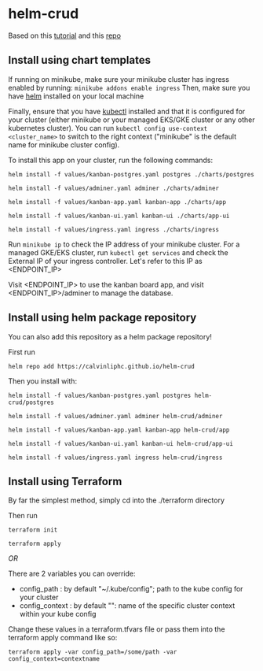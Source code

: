 # helm-crud

Based on this [tutorial](https://wkrzywiec.medium.com/how-to-deploy-application-on-kubernetes-with-helm-39f545ad33b8) and this [repo](https://github.com/wkrzywiec/k8s-helm-helmfile/tree/master/helm)


## Install using chart templates

If running on minikube, make sure your minikube cluster has ingress enabled by running:
`minikube addons enable ingress` Then, make sure you have [helm](https://helm.sh/docs/intro/install/) installed on your local machine 

Finally, ensure that you have [kubectl](https://kubernetes.io/docs/tasks/tools/) installed and that it is configured for your cluster (either minikube or your managed EKS/GKE cluster or any other kubernetes cluster). You can run `kubectl config use-context <cluster_name>` to switch to the right context ("minikube" is the default name for minikube cluster config).

To install this app on your cluster, run the following commands:

`helm install -f values/kanban-postgres.yaml postgres ./charts/postgres`

`helm install -f values/adminer.yaml adminer ./charts/adminer`

`helm install -f values/kanban-app.yaml kanban-app ./charts/app`

`helm install -f values/kanban-ui.yaml kanban-ui ./charts/app-ui`

`helm install -f values/ingress.yaml ingress ./charts/ingress`

Run `minikube ip` to check the IP address of your minikube cluster.
For a managed GKE/EKS cluster, run `kubectl get services` and check the External IP of your ingress controller.
Let's refer to this IP as <ENDPOINT_IP>

Visit <ENDPOINT_IP> to use the kanban board app, and visit <ENDPOINT_IP>/adminer to manage the database.


## Install using helm package repository

You can also add this repository as a helm package repository!

First run

`helm repo add https://calvinliphc.github.io/helm-crud`

Then you install with:

`helm install -f values/kanban-postgres.yaml postgres helm-crud/postgres`

`helm install -f values/adminer.yaml adminer helm-crud/adminer`

`helm install -f values/kanban-app.yaml kanban-app helm-crud/app`

`helm install -f values/kanban-ui.yaml kanban-ui helm-crud/app-ui`

`helm install -f values/ingress.yaml ingress helm-crud/ingress`

## Install using Terraform

By far the simplest method, simply cd into the ./terraform directory

Then run

`terraform init`

`terraform apply`

*OR*

There are 2 variables you can override:

* config_path : by default "~/.kube/config"; path to the kube config for your cluster
* config_context : by default "": name of the specific cluster context within your kube config

Change these values in a terraform.tfvars file or pass them into the terraform apply command like so:

`terraform apply -var config_path=/some/path -var config_context=contextname`

